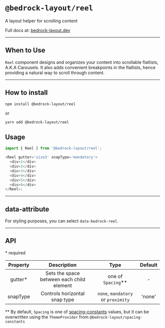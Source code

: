 # `@bedrock-layout/reel`

A layout helper for scrolling content

Full docs at: [bedrock-layout.dev](https://bedrock-layout.dev/)

---

## When to Use

`Reel` component designs and organizes your content into scrollable flatlists, A.K.A Carousels. It also adds convenient breakpoints in the flatlists, hence providing a natural way to scroll through content.

---

## How to install

`npm install @bedrock-layout/reel`

or

`yarn add @bedrock-layout/reel`

## Usage

```javascript
import { Reel } from '@bedrock-layout/reel';

<Reel gutter='size3' snapType='mandatory'>
  <div>1</div>
  <div>2</div>
  <div>3</div>
  <div>4</div>
  <div>5</div>
  <div>6</div>
</Reel>;
```

---

## data-attribute

For styling purposes, you can select `data-bedrock-reel`.

---

## API

\* required

| Property |                Description                |                Type                | Default |
| :------: | :---------------------------------------: | :--------------------------------: | :-----: |
| gutter\* | Sets the space between each child element |        one of `Spacing`\*\*        |    -    |
| snapType |       Controls horizontal snap type       | `none`, `mandatory` or `proximity` | 'none'  |

\*\* By default, `Spacing` is one of [spacing-constants](https://github.com/Bedrock-Layouts/Bedrock/tree/main/packages/spacing-constants) values, but it can be overwritten using the `ThemeProvider` from `@bedrock-layout/spacing-constants`

